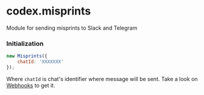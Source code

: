 # codex.misprints
Module for sending misprints to Slack and Telegram

### Initialization
```javascript
new Misprints({
    chatId: 'XXXXXXX'
});
```
Where `chatId` is chat's identifier where message will be sent.
Take a look on [Webhooks](https://github.com/codex-bot/Webhooks) to get it.